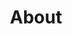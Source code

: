 ---
layout: page
title : About
tagline: "Selves — goes itself; myself it speaks and spells, / Crying Whát I dó is me: for that I came."
permalink: /about/
---